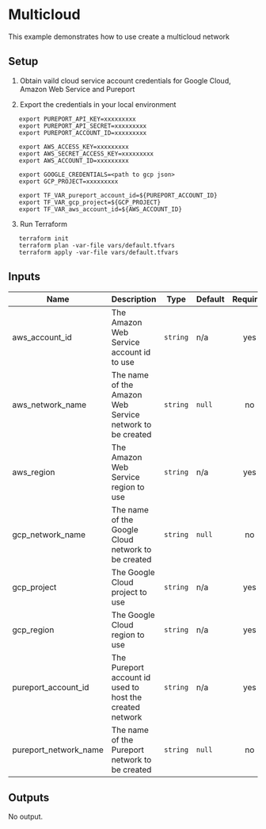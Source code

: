 # Multicloud

This example demonstrates how to use create a multicloud network

## Setup

1. Obtain vaild cloud service account credentials for Google Cloud, Amazon
   Web Service and Pureport

2. Export the credentials in your local environment

```
   export PUREPORT_API_KEY=xxxxxxxxx
   export PUREPORT_API_SECRET=xxxxxxxxx
   export PUREPORT_ACCOUNT_ID=xxxxxxxxx

   export AWS_ACCESS_KEY=xxxxxxxxx
   export AWS_SECRET_ACCESS_KEY=xxxxxxxxx
   export AWS_ACCOUNT_ID=xxxxxxxxx

   export GOOGLE_CREDENTIALS=<path to gcp json>
   export GCP_PROJECT=xxxxxxxxx

   export TF_VAR_pureport_account_id=${PUREPORT_ACCOUNT_ID}
   export TF_VAR_gcp_project=${GCP_PROJECT}
   export TF_VAR_aws_account_id=${AWS_ACCOUNT_ID}
```

3.  Run Terraform

```
   terraform init
   terraform plan -var-file vars/default.tfvars
   terraform apply -var-file vars/default.tfvars
```

<!-- BEGINNING OF PRE-COMMIT-TERRAFORM DOCS HOOK -->
## Inputs

| Name | Description | Type | Default | Required |
|------|-------------|------|---------|:--------:|
| aws\_account\_id | The Amazon Web Service account id to use | `string` | n/a | yes |
| aws\_network\_name | The name of the Amazon Web Service network to be created | `string` | `null` | no |
| aws\_region | The Amazon Web Service region to use | `string` | n/a | yes |
| gcp\_network\_name | The name of the Google Cloud network to be created | `string` | `null` | no |
| gcp\_project | The Google Cloud project to use | `string` | n/a | yes |
| gcp\_region | The Google Cloud region to use | `string` | n/a | yes |
| pureport\_account\_id | The Pureport account id used to host the created network | `string` | n/a | yes |
| pureport\_network\_name | The name of the Pureport network to be created | `string` | `null` | no |

## Outputs

No output.

<!-- END OF PRE-COMMIT-TERRAFORM DOCS HOOK -->
